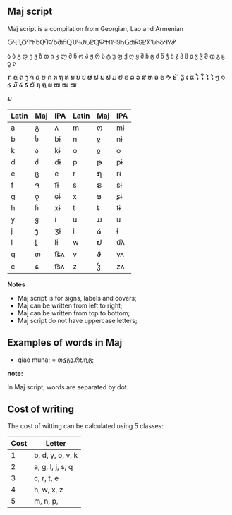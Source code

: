 ## Maj script

Maj script is a compilation from Georgian, Lao and Armenian

ႠႡႢႣႤႥႦႧႨႩႪႫႬႭႮႯႰႱႲႳႴႵႶႷႸႹႺႻႼႽႾႿჀჁჂჃჄჅ

ა ბ გ დ ე ვ ზ თ ი კ ლ მ ნ ო პ ჟ რ ს ტ უ ფ ქ 
ღ ყ შ ჩ ც ძ წ ჭ ხ ჯ ჰ ჱ ჲ ჳ ჴ ჵ ჶ ჷ ჸ ჹ ჺ

ກ ຂ ຄ ງ ຈ ຊ ຍ ດ ຕ ຖ ທ ນ ບ ປ 
ຜ ຝ ພ ຟ ມ ຢ ຣ ລ ວ ສ ຫ ອ ຮ ຯ ະ
ັ ຽ ເ ແ ໂ ໃ ໄ ໄ ໆ ໑ ໒ ໓ ໔ ໕ ໖ ໗ ໘
໙ ໜ ໝ ໝ 

ມ

Latin | Maj| IPA  | Latin | Maj | IPA 
------|----|------|-------|-----|--------
  a   | გ  | ʌ    | m     | ო   | mɨ  
  b   | ხ  | bɨ   | n     | ჺ   | nɨ  
  k   | ა  | kɨ   | o     | ჲ   | o    
  d   | ძ  | dɨ   | p     | թ   | pɨ  
  e   | ც  | e    | r     | ໗   | rɨ  
  f   | ຈ  | fɨ   | s     | ຣ   | sɨ  
  g   | ჹ  | ɢɨ   | x     | ອ   | ʂɨ  
  h   | ჩ  | xɨ   | t     | ȶ   | tɨ  
  y   | ყ  | i    | u     | ມ   | u   
  j   | ງ  | ʒɨ   | i     | ໒   | ɨ
  l   | ȴ  | lɨ   | w     | ຢ   | u͡ʌ
  q   | თ  | t͡ɕʌ | v     | ϑ   | vʌ  
  c   | ɕ  | t͡sʌ | z     | ჴ   | zʌ        
  
  
  
**Notes**

* Maj script is for signs, labels and covers;
* Maj can be written from left to right;
* Maj can be written from top to bottom;
* Maj script do not have uppercase letters;  

## Examples of words in Maj

* qiao muna; = თ໒გჲ.რບȵც;

**note:**

In Maj script, words are separated by dot.

## Cost of writing

The cost of witting can be calculated using 5 classes:

Cost |  Letter
-----|-----------------
  1  |b, d, y, o, v, k
  2  |a, g, l, j, s, q
  3  |c, r, t, e 
  4  |h, w, x, z
  5  |m, n, p,

  
  
 
  
  
  
  
 
  
  
  

  


  
 
  
  
 
  
 
 
      
  


